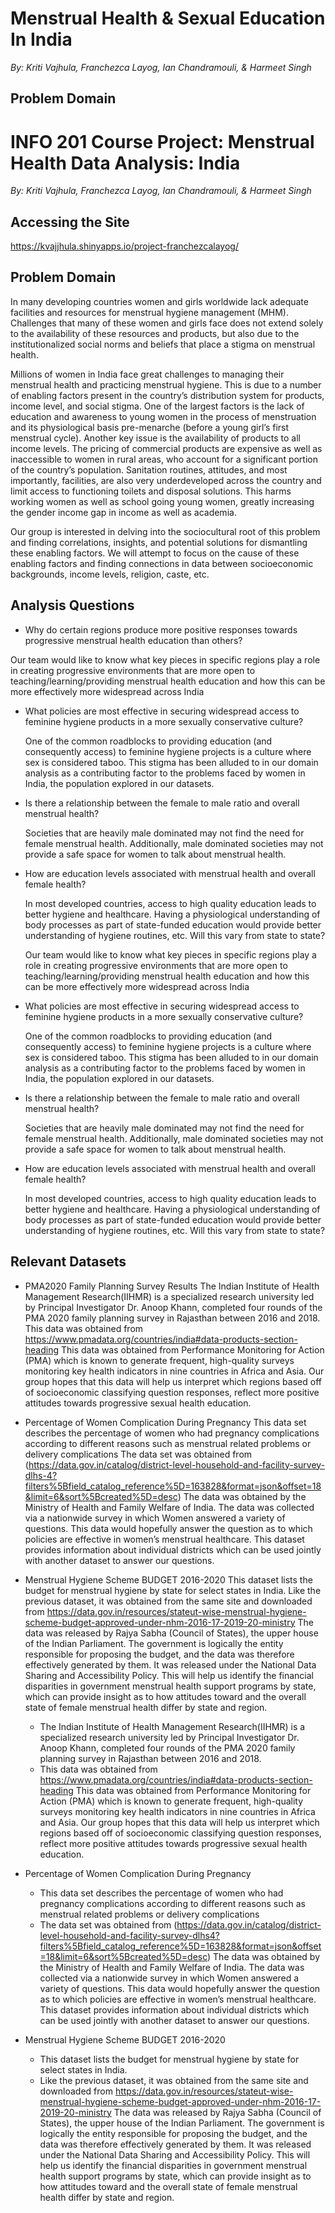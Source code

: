 # Menstrual Health & Sexual Education In India
_By: Kriti Vajhula, Franchezca Layog, Ian Chandramouli, & Harmeet Singh_

## Problem Domain

# INFO 201 Course Project: Menstrual Health Data Analysis: India
_By: Kriti Vajhula, Franchezca Layog, Ian Chandramouli, & Harmeet Singh_

## Accessing the Site
https://kvajjhula.shinyapps.io/project-franchezcalayog/

## Problem Domain  
In many developing countries women and girls worldwide lack adequate facilities and resources for menstrual hygiene management (MHM). Challenges that many of these women and girls face does not extend solely to the availability of these resources and products, but also due to the institutionalized social norms and beliefs that place a stigma on menstrual health.

Millions of women in India face great challenges to managing their menstrual health and practicing menstrual hygiene. This is due to a number of enabling factors present in the country’s distribution system for products, income level, and social stigma. One of the largest factors is the lack of education and awareness to young women in the process of menstruation and its physiological basis pre-menarche (before a young girl’s first menstrual cycle). Another key issue is the availability of products to all income levels. The pricing of commercial products are expensive as well as inaccessible to women in rural areas, who account for a significant portion of the country’s population. Sanitation routines, attitudes, and most importantly, facilities, are also very underdeveloped across the country and limit access to functioning toilets and disposal solutions. This harms working women as well as school going young women, greatly increasing the gender income gap in income as well as academia.

Our group is interested in delving into the sociocultural root of this problem and finding correlations, insights, and potential solutions for dismantling these enabling factors. We will attempt to focus on the cause of these enabling factors and finding connections in data between socioeconomic backgrounds, income levels, religion, caste, etc.

## Analysis Questions

- Why do certain regions produce more positive responses towards progressive menstrual health education than others?

 Our team would like to know what key pieces in specific regions play a role in creating progressive environments that are more open to teaching/learning/providing menstrual health education and how this can be more effectively more widespread across India

- What policies are most effective in securing widespread access to feminine hygiene products in a more sexually conservative culture?

  One of the common roadblocks to providing education (and consequently access) to feminine hygiene projects is a culture where sex is considered taboo. This stigma has been alluded to in our domain analysis as a contributing factor to the problems faced by women in India, the population explored in our datasets.

- Is there a relationship between the female to male ratio and overall menstrual health?

  Societies that are heavily male dominated may not find the need for female menstrual health. Additionally, male dominated societies may not provide a safe space for women to talk about menstrual health.

- How are education levels associated with menstrual health and overall female health?

  In most developed countries, access to high quality education leads to better hygiene and healthcare. Having a physiological understanding of body processes as part of state-funded education would provide better understanding of hygiene routines, etc. Will this vary from state to state?

  Our team would like to know what key pieces in specific regions play a role in creating progressive environments that are more open to teaching/learning/providing menstrual health education and how this can be more effectively more widespread across India

- What policies are most effective in securing widespread access to feminine hygiene products in a more sexually conservative culture?

  One of the common roadblocks to providing education (and consequently access) to feminine hygiene projects is a culture where sex is considered taboo. This stigma has been alluded to in our domain analysis as a contributing factor to the problems faced by women in India, the population explored in our datasets.

- Is there a relationship between the female to male ratio and overall menstrual health?

  Societies that are heavily male dominated may not find the need for female menstrual health. Additionally, male dominated societies may not provide a safe space for women to talk about menstrual health.

- How are education levels associated with menstrual health and overall female health?

  In most developed countries, access to high quality education leads to better hygiene and healthcare. Having a physiological understanding of body processes as part of state-funded education would provide better understanding of hygiene routines, etc. Will this vary from state to state?

## Relevant Datasets

- PMA2020 Family Planning Survey Results
The Indian Institute of Health Management Research(IIHMR) is a specialized research university led by Principal Investigator  Dr. Anoop Khann, completed four rounds of the PMA 2020 family planning survey in Rajasthan between 2016 and 2018.
This data was obtained from
https://www.pmadata.org/countries/india#data-products-section-heading
This data was obtained from Performance Monitoring for Action (PMA) which is known to generate frequent, high-quality surveys monitoring key health indicators in nine countries in Africa and Asia.
Our group hopes that this data will help us interpret which regions based off of socioeconomic classifying question responses, reflect more positive attitudes towards progressive sexual health education.

- Percentage of Women Complication During Pregnancy
This data set describes the percentage of women who had pregnancy complications according to different reasons such as menstrual related problems or delivery complications
The data set was obtained from (https://data.gov.in/catalog/district-level-household-and-facility-survey-dlhs-4?filters%5Bfield_catalog_reference%5D=163828&format=json&offset=18&limit=6&sort%5Bcreated%5D=desc)
The data was obtained by the Ministry of Health and Family Welfare of India. The data was collected via a nationwide survey in which Women answered a variety of questions.
This data would hopefully answer the question as to which policies are effective in women’s menstrual healthcare. This dataset provides information about individual districts which can be used jointly with another dataset to answer our questions.

- Menstrual Hygiene Scheme BUDGET 2016-2020
This dataset lists the budget for menstrual hygiene by state for select states in India.
Like the previous dataset, it was obtained from the same site and downloaded from https://data.gov.in/resources/stateut-wise-menstrual-hygiene-scheme-budget-approved-under-nhm-2016-17-2019-20-ministry
The data was released by Rajya Sabha (Council of States), the upper house of the Indian Parliament. The government is logically the entity responsible for proposing the budget, and the data was therefore effectively generated by them. It was released under the National Data Sharing and Accessibility Policy.
This will help us identify the financial disparities in government menstrual health support programs by state, which can provide insight as to how attitudes toward and the overall state of female menstrual health differ by state and region.
  - The Indian Institute of Health Management Research(IIHMR) is a specialized research university led by Principal Investigator  Dr. Anoop Khann, completed four rounds of the PMA 2020 family planning survey in Rajasthan between 2016 and 2018.
  - This data was obtained from https://www.pmadata.org/countries/india#data-products-section-heading
  This data was obtained from Performance Monitoring for Action (PMA) which is known to generate frequent, high-quality surveys monitoring key health indicators in nine countries in Africa and Asia.
  Our group hopes that this data will help us interpret which regions based off of socioeconomic classifying question responses, reflect more positive attitudes towards progressive sexual health education.

- Percentage of Women Complication During Pregnancy
  - This data set describes the percentage of women who had pregnancy complications according to different reasons such as menstrual related problems or delivery complications
  - The data set was obtained from (https://data.gov.in/catalog/district-level-household-and-facility-survey-dlhs4?filters%5Bfield_catalog_reference%5D=163828&format=json&offset=18&limit=6&sort%5Bcreated%5D=desc)
  The data was obtained by the Ministry of Health and Family Welfare of India. The data was collected via a nationwide survey in which Women answered a variety of questions.
  This data would hopefully answer the question as to which policies are effective in women’s menstrual healthcare. This dataset provides information about individual districts which can be used jointly with another dataset to answer our questions.

- Menstrual Hygiene Scheme BUDGET 2016-2020
  - This dataset lists the budget for menstrual hygiene by state for select states in India.
  - Like the previous dataset, it was obtained from the same site and downloaded from https://data.gov.in/resources/stateut-wise-menstrual-hygiene-scheme-budget-approved-under-nhm-2016-17-2019-20-ministry
  The data was released by Rajya Sabha (Council of States), the upper house of the Indian Parliament. The government is logically the entity responsible for proposing the budget, and the data was therefore effectively generated by them. It was released under the National Data Sharing and Accessibility Policy.
  This will help us identify the financial disparities in government menstrual health support programs by state, which can provide insight as to how attitudes toward and the overall state of female menstrual health differ by state and region.
